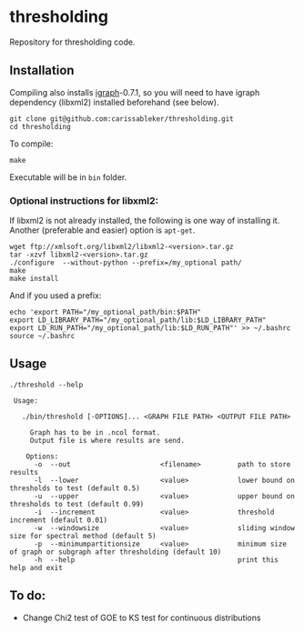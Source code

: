 # thresholding

Repository for thresholding code. 

## Installation

Compiling also installs [igraph](igraph.org/c/)-0.7.1, so you will need to have
igraph dependency (libxml2) installed beforehand (see below). 

    git clone git@github.com:carissableker/thresholding.git
    cd thresholding

To compile: 

    make

Executable will be in `bin` folder. 

### Optional instructions for libxml2:

If libxml2 is not already installed, the following is one way of installing it. 
Another (preferable and easier) option is `apt-get`. 

    wget ftp://xmlsoft.org/libxml2/libxml2-<version>.tar.gz
    tar -xzvf libxml2-<version>.tar.gz 
    ./configure  --without-python --prefix=/my_optional path/
    make
    make install

And if you used a prefix: 

    echo 'export PATH="/my_optional_path/bin:$PATH"
    export LD_LIBRARY_PATH="/my_optional_path/lib:$LD_LIBRARY_PATH"
    export LD_RUN_PATH="/my_optional_path/lib:$LD_RUN_PATH"' >> ~/.bashrc
    source ~/.bashrc

## Usage

    ./threshold --help
     
	 Usage: 
	
	   ./bin/threshold [-OPTIONS]... <GRAPH FILE PATH> <OUTPUT FILE PATH> 

		 Graph has to be in .ncol format. 
  		 Output file is where results are send. 

 		Options: 
		  -o  --out                      <filename>         path to store results
		  -l  --lower                    <value>            lower bound on thresholds to test (default 0.5)
		  -u  --upper                    <value>            upper bound on thresholds to test (default 0.99)
		  -i  --increment                <value>            threshold increment (default 0.01)
		  -w  --windowsize               <value>            sliding window size for spectral method (default 5)
		  -p  --minimumpartitionsize     <value>            minimum size of graph or subgraph after thresholding (default 10)
		  -h  --help                                        print this help and exit

## To do:

* Change Chi2 test of GOE to KS test for continuous distributions




